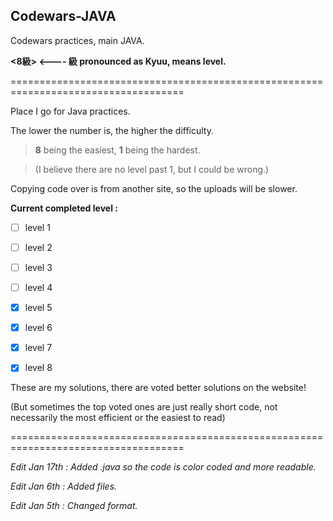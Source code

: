 ## Codewars-JAVA
Codewars practices, main JAVA.

**<8級> <---- 級 pronounced as Kyuu, means level.**

====================================================================================

Place I go for Java practices.

The lower the number is, the higher the difficulty. 

>**8** being the easiest, **1** being the hardest. 

>(I believe there are no level past 1, but I could be wrong.)

Copying code over is from another site, so the uploads will be slower. 


**Current completed level :**

- [ ] level 1
- [ ] level 2
- [ ] level 3
- [ ] level 4
- [X] level 5
- [X] level 6
- [X] level 7
- [X] level 8



These are my solutions, there are voted better solutions on the website!

(But sometimes the top voted ones are just really short code, not necessarily the most efficient or the easiest to read)

====================================================================================

*Edit Jan 17th : Added .java so the code is color coded and more readable.*

*Edit Jan 6th : Added files.*

*Edit Jan 5th : Changed format.*

